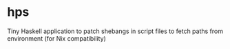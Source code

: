 # hps
Tiny Haskell application to patch shebangs in script files to fetch paths from environment (for Nix compatibility)

